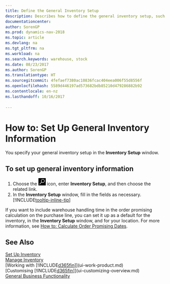 ```yaml
---
title: Define the General Inventory Setup
description: Describes how to define the general inventory setup, such as number series and locations, so that you can, for example, manage your warehouse and stock.
documentationcenter: 
author: SorenGP
ms.prod: dynamics-nav-2018
ms.topic: article
ms.devlang: na
ms.tgt_pltfrm: na
ms.workload: na
ms.search.keywords: warehouse, stock
ms.date: 08/23/2017
ms.author: SorenGP
ms.translationtype: HT
ms.sourcegitcommit: 4fefaef7380ac10836fcac404eea006f55d8556f
ms.openlocfilehash: 5589d446197ad573682bdb85210d479286882b92
ms.contentlocale: en-nz
ms.lasthandoff: 10/16/2017

---
```

# <a name="how-to-set-up-general-inventory-information"></a>How to: Set Up General Inventory Information
You specify your general inventory setup in the **Inventory Setup** window.

## <a name="to-set-up-general-inventory-information"></a>To set up general inventory information
1. Choose the ![Search for Page or Report](media/ui-search/search_small.png "Search for Page or Report icon") icon, enter **Inventory Setup**, and then choose the related link.
2. In the **Inventory Setup** window, fill in the fields as necessary. [!INCLUDE[tooltip-inline-tip](includes/tooltip-inline-tip_md.md)]

If you want to include warehouse handling time in the order promising calculation on the purchase line, you can set it up as a default for the inventory, in the **Inventory Setup** window, and for your location. For more information, see [How to: Calculate Order Promising Dates](sales-how-to-calculate-order-promising-dates.md).  

## <a name="see-also"></a>See Also
[Set Up Inventory](inventory-setup-inventory.md)  
[Manage Inventory](inventory-manage-inventory.md)  
[Working with [!INCLUDE[d365fin](includes/d365fin_md.md)]](ui-work-product.md)  
[Customising [!INCLUDE[d365fin](includes/d365fin_md.md)]](ui-customizing-overview.md)  
[General Business Functionality](ui-across-business-areas.md)

